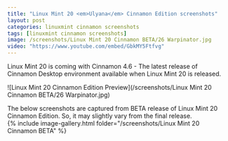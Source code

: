 ```yaml
---
title: "Linux Mint 20 <em>Ulyana</em> Cinnamon Edition screenshots"
layout: post
categories: linuxmint cinnamon screenshots
tags: [linuxmint cinnamon screenshots]
image: /screenshots/Linux Mint 20 Cinnamon BETA/26 Warpinator.jpg
video: "https://www.youtube.com/embed/GbkMY5Ftfvg"
---
```


Linux Mint 20 is coming with Cinnamon 4.6 - The latest release of Cinnamon Desktop environment available when Linux Mint 20 is released.

![Linux Mint 20 Cinnamon Edition Preview](/screenshots/Linux Mint 20 Cinnamon BETA/26 Warpinator.jpg)

<div class="alert alert-info">
The below screenshots are captured from BETA release of Linux Mint 20 Cinnamon Edition. So, it may slightly vary from the final release.</div>
{% include image-gallery.html folder="/screenshots/Linux Mint 20 Cinnamon BETA" %}





